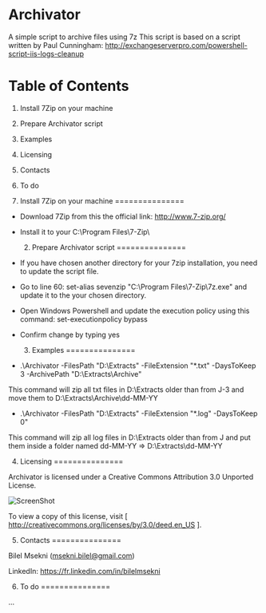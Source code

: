 Archivator
===============================
A simple script to archive files using 7z
This script is based on a script written by Paul Cunningham: http://exchangeserverpro.com/powershell-script-iis-logs-cleanup

Table of Contents
=================

  1. Install 7Zip on your machine
  2. Prepare Archivator script
  3. Examples
  4. Licensing
  5. Contacts
  6. To do
  
  1. Install 7Zip on your machine
===============

* Download 7Zip from this the official link: http://www.7-zip.org/
* Install it to your C:\Program Files\7-Zip\

  2. Prepare Archivator script
===============

* If you have chosen another directory for your 7zip installation, you need to update the script file.

* Go to line 60: set-alias sevenzip "C:\Program Files\7-Zip\7z.exe" and update it to the your chosen directory.

* Open Windows Powershell and update the execution policy using this command: set-executionpolicy bypass

* Confirm change by typing yes

  3. Examples
===============

* .\Archivator -FilesPath "D:\Extracts\" -FileExtension "*.txt" -DaysToKeep 3 -ArchivePath "D:\Extracts\Archive" 

This command will zip all txt files in D:\Extracts older than from J-3 and move them to D:\Extracts\Archive\dd-MM-YY

* .\Archivator -FilesPath "D:\Extracts\" -FileExtension "*.log" -DaysToKeep 0" 

This command will zip all log files in D:\Extracts older than from J and put them inside a folder named dd-MM-YY => D:\Extracts\dd-MM-YY

   4. Licensing
===============

Archivator is licensed under a Creative Commons Attribution 3.0 Unported License.

![ScreenShot](http://i.imgur.com/4XWrp.png)

To view a copy of this license, visit [ http://creativecommons.org/licenses/by/3.0/deed.en_US ].

   5. Contacts
===============

Bilel Msekni (msekni.bilel@gmail.com)

LinkedIn: https://fr.linkedin.com/in/bilelmsekni

   6. To do
===============

...

